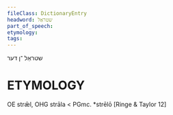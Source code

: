 ```yaml
---
fileClass: DictionaryEntry
headword: שטראַל
part_of_speech: 
etymology: 
tags: 
---
```

שטראַל
־ן
דער

ETYMOLOGY
===========
OE strǣl, OHG strāla < PGmc. *strēlō
[Ringe & Taylor 12]